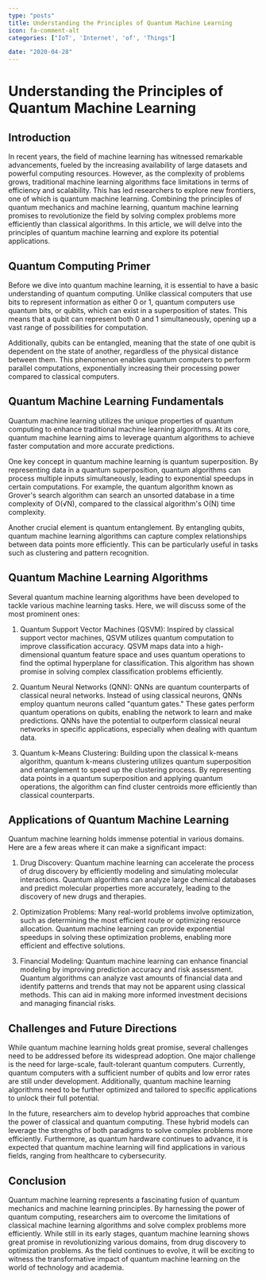 ```yaml
---
type: "posts"
title: Understanding the Principles of Quantum Machine Learning
icon: fa-comment-alt
categories: ["IoT', 'Internet', 'of', 'Things"]

date: "2020-04-28"
---
```




# Understanding the Principles of Quantum Machine Learning

## Introduction
In recent years, the field of machine learning has witnessed remarkable advancements, fueled by the increasing availability of large datasets and powerful computing resources. However, as the complexity of problems grows, traditional machine learning algorithms face limitations in terms of efficiency and scalability. This has led researchers to explore new frontiers, one of which is quantum machine learning. Combining the principles of quantum mechanics and machine learning, quantum machine learning promises to revolutionize the field by solving complex problems more efficiently than classical algorithms. In this article, we will delve into the principles of quantum machine learning and explore its potential applications.

## Quantum Computing Primer
Before we dive into quantum machine learning, it is essential to have a basic understanding of quantum computing. Unlike classical computers that use bits to represent information as either 0 or 1, quantum computers use quantum bits, or qubits, which can exist in a superposition of states. This means that a qubit can represent both 0 and 1 simultaneously, opening up a vast range of possibilities for computation.

Additionally, qubits can be entangled, meaning that the state of one qubit is dependent on the state of another, regardless of the physical distance between them. This phenomenon enables quantum computers to perform parallel computations, exponentially increasing their processing power compared to classical computers.

## Quantum Machine Learning Fundamentals
Quantum machine learning utilizes the unique properties of quantum computing to enhance traditional machine learning algorithms. At its core, quantum machine learning aims to leverage quantum algorithms to achieve faster computation and more accurate predictions.

One key concept in quantum machine learning is quantum superposition. By representing data in a quantum superposition, quantum algorithms can process multiple inputs simultaneously, leading to exponential speedups in certain computations. For example, the quantum algorithm known as Grover's search algorithm can search an unsorted database in a time complexity of O(√N), compared to the classical algorithm's O(N) time complexity.

Another crucial element is quantum entanglement. By entangling qubits, quantum machine learning algorithms can capture complex relationships between data points more efficiently. This can be particularly useful in tasks such as clustering and pattern recognition.

## Quantum Machine Learning Algorithms
Several quantum machine learning algorithms have been developed to tackle various machine learning tasks. Here, we will discuss some of the most prominent ones:

1. Quantum Support Vector Machines (QSVM): Inspired by classical support vector machines, QSVM utilizes quantum computation to improve classification accuracy. QSVM maps data into a high-dimensional quantum feature space and uses quantum operations to find the optimal hyperplane for classification. This algorithm has shown promise in solving complex classification problems efficiently.

2. Quantum Neural Networks (QNN): QNNs are quantum counterparts of classical neural networks. Instead of using classical neurons, QNNs employ quantum neurons called "quantum gates." These gates perform quantum operations on qubits, enabling the network to learn and make predictions. QNNs have the potential to outperform classical neural networks in specific applications, especially when dealing with quantum data.

3. Quantum k-Means Clustering: Building upon the classical k-means algorithm, quantum k-means clustering utilizes quantum superposition and entanglement to speed up the clustering process. By representing data points in a quantum superposition and applying quantum operations, the algorithm can find cluster centroids more efficiently than classical counterparts.

## Applications of Quantum Machine Learning
Quantum machine learning holds immense potential in various domains. Here are a few areas where it can make a significant impact:

1. Drug Discovery: Quantum machine learning can accelerate the process of drug discovery by efficiently modeling and simulating molecular interactions. Quantum algorithms can analyze large chemical databases and predict molecular properties more accurately, leading to the discovery of new drugs and therapies.

2. Optimization Problems: Many real-world problems involve optimization, such as determining the most efficient route or optimizing resource allocation. Quantum machine learning can provide exponential speedups in solving these optimization problems, enabling more efficient and effective solutions.

3. Financial Modeling: Quantum machine learning can enhance financial modeling by improving prediction accuracy and risk assessment. Quantum algorithms can analyze vast amounts of financial data and identify patterns and trends that may not be apparent using classical methods. This can aid in making more informed investment decisions and managing financial risks.

## Challenges and Future Directions
While quantum machine learning holds great promise, several challenges need to be addressed before its widespread adoption. One major challenge is the need for large-scale, fault-tolerant quantum computers. Currently, quantum computers with a sufficient number of qubits and low error rates are still under development. Additionally, quantum machine learning algorithms need to be further optimized and tailored to specific applications to unlock their full potential.

In the future, researchers aim to develop hybrid approaches that combine the power of classical and quantum computing. These hybrid models can leverage the strengths of both paradigms to solve complex problems more efficiently. Furthermore, as quantum hardware continues to advance, it is expected that quantum machine learning will find applications in various fields, ranging from healthcare to cybersecurity.

## Conclusion
Quantum machine learning represents a fascinating fusion of quantum mechanics and machine learning principles. By harnessing the power of quantum computing, researchers aim to overcome the limitations of classical machine learning algorithms and solve complex problems more efficiently. While still in its early stages, quantum machine learning shows great promise in revolutionizing various domains, from drug discovery to optimization problems. As the field continues to evolve, it will be exciting to witness the transformative impact of quantum machine learning on the world of technology and academia.